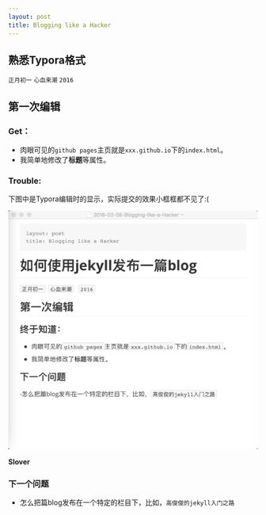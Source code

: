 ```yaml
---
layout: post
title: Blogging like a Hacker
---
```


## 熟悉Typora格式

`正月初一`  `心血来潮`   `2016`

## 第一次编辑

### **Get**：

- 肉眼可见的`github pages`主页就是`xxx.github.io`下的`index.html`。
- 我简单地修改了**标题**等属性。

### Trouble:

下图中是Typora编辑时的显示，实际提交的效果小框框都不见了:(

 ![1](https://github.com/junjunGao/junjunGao.github.io/blob/master/pictures/1.png?raw=true)

 

**Slover**





### **下一个问题**

- 怎么把篇blog发布在一个特定的栏目下，比如，`高俊俊的jekyll入门之路`